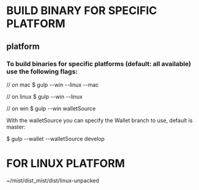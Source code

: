 

# BUILD BINARY FOR SPECIFIC PLATFORM
## platform
### To build binaries for specific platforms (default: all available) use the following flags:

// on mac
$ gulp --win --linux --mac

// on linux
$ gulp --win --linux

// on win
$ gulp --win
walletSource

With the walletSource you can specify the Wallet branch to use, default is master:

$ gulp --wallet --walletSource develop

# FOR LINUX PLATFORM
 ~/mist/dist_mist/dist/linux-unpacked

